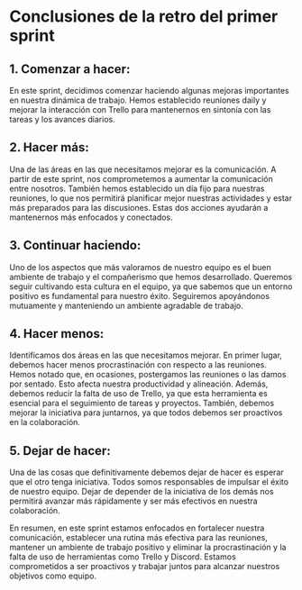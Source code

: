 # Conclusiones de la retro del primer sprint

## 1. Comenzar a hacer:

En este sprint, decidimos comenzar haciendo algunas mejoras importantes en nuestra dinámica de trabajo. Hemos establecido reuniones daily y mejorar la interacción con Trello para mantenernos en sintonía con las tareas y los avances diarios. 


## 2. Hacer más:

Una de las áreas en las que necesitamos mejorar es la comunicación. A partir de este sprint, nos comprometemos a aumentar la comunicación entre nosotros. También hemos establecido un día fijo para nuestras reuniones, lo que nos permitirá planificar mejor nuestras actividades y estar más preparados para las discusiones. Estas dos acciones ayudarán a mantenernos más enfocados y conectados.

## 3. Continuar haciendo:

Uno de los aspectos que más valoramos de nuestro equipo es el buen ambiente de trabajo y el compañerismo que hemos desarrollado. Queremos seguir cultivando esta cultura en el equipo, ya que sabemos que un entorno positivo es fundamental para nuestro éxito. Seguiremos apoyándonos mutuamente y manteniendo un ambiente agradable de trabajo.

## 4. Hacer menos:

Identificamos dos áreas en las que necesitamos mejorar. En primer lugar, debemos hacer menos procrastinación con respecto a las reuniones. Hemos notado que, en ocasiones, postergamos las reuniones o las damos por sentado. Esto afecta nuestra productividad y alineación. Además, debemos reducir la falta de uso de Trello, ya que esta herramienta es esencial para el seguimiento de tareas y proyectos. También, debemos mejorar la iniciativa para juntarnos, ya que todos debemos ser proactivos en la colaboración.

## 5. Dejar de hacer:

Una de las cosas que definitivamente debemos dejar de hacer es esperar que el otro tenga iniciativa. Todos somos responsables de impulsar el éxito de nuestro equipo. Dejar de depender de la iniciativa de los demás nos permitirá avanzar más rápidamente y ser más efectivos en nuestra colaboración.

En resumen, en este sprint estamos enfocados en fortalecer nuestra comunicación, establecer una rutina más efectiva para las reuniones, mantener un ambiente de trabajo positivo y eliminar la procrastinación y la falta de uso de herramientas como Trello y Discord. Estamos comprometidos a ser proactivos y trabajar juntos para alcanzar nuestros objetivos como equipo.
